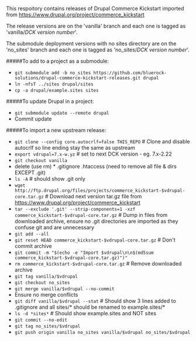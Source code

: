 This respoitory contains releases of Drupal Commerce Kickstart imported from https://www.drupal.org/project/commerce_kickstart

The release versions are on the 'vanilla' branch and each one is tagged as 'vanilla/*DCK version number*'.

The submodule deployment versions with no sites directory are on the 'no_sites' branch and each one is tagged as 'no_sites/*DCK version number*'.

#####To add to a project as a submodule:

* `git submodule add -b no_sites https://github.com/bluerock-solutions/drupal-commerce-kickstart-releases.git drupal`
* `ln -nfsT ../sites drupal/sites`
* `cp -a drupal/example.sites sites`

#####To update Drupal in a project:

* `git submodule update --remote drupal`
* Commit update

#####To import a new upstream release:

* `git clone --config core.autocrlf=false THIS_REPO` # Clone and disable autocrlf so line ending stay the same as upstream
* `export vdrupal=7.x-w.yz` # set to next DCK version - eg. 7.x-2.22
* `git checkout vanilla`
* delete (use rm) * .gitignore .htaccess (need to remove all file & dirs EXCEPT .git)
* `ls -A` # should show .git only
* `wget http://ftp.drupal.org/files/projects/commerce_kickstart-$vdrupal-core.tar.gz` # Download next version tar.gz file from https://www.drupal.org/project/commerce_kickstart
* `tar --exclude '.git' --strip-components=1 -xzf commerce_kickstart-$vdrupal-core.tar.gz` # Dump in files from downloaded archive, ensure no .git directories are imported as they confuse git and are unnecessary
* `git add --all`
* `git reset HEAD commerce_kickstart-$vdrupal-core.tar.gz` # Don't commit archive
* `git commit -m "$(echo -e "Import $vdrupal\n\n$(md5sum commerce_kickstart-$vdrupal-core.tar.gz)")"`
* `rm commerce_kickstart-$vdrupal-core.tar.gz` # Remove downloaded archive
* `git tag vanilla/$vdrupal`
* `git checkout no_sites`
* `git merge vanilla/$vdrupal --no-commit`
* Ensure no merge conflicts
* `git diff vanilla/$vdrupal --stat` # Should show 3 lines added to .gitignore and all sites/* should be renamed to example.sites/*
* `ls -d *sites*` # Should show example.sites and NOT sites
* `git commit --no-edit`
* `git tag no_sites/$vdrupal`
* `git push origin vanilla no_sites vanilla/$vdrupal no_sites/$vdrupal`
